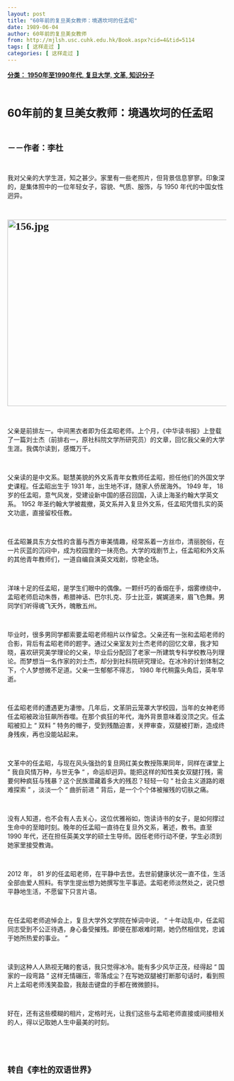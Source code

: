 ```yaml
---
layout: post
title: "60年前的复旦美女教师：境遇坎坷的任孟昭"
date: 1989-06-04
author: 60年前的复旦美女教师
from: http://mjlsh.usc.cuhk.edu.hk/Book.aspx?cid=4&tid=5114
tags: [ 这样走过 ]
categories: [ 这样走过 ]
---
```


<div style="margin: 15px 10px 10px 0px;">
 <div>
  <span id="ctl00_ContentPlaceHolder1_chapter1_SubjectLabel" style="font-weight:bold;text-decoration:underline;">
   分类： 1950年至1990年代, 复旦大学, 文革, 知识分子
  </span>
 </div>
 <p class="p1">
  <b>
   <font size="5">
    <span class="s1">
    </span>
    <br/>
   </font>
  </b>
 </p>
 <p class="p2">
  <b>
   <font size="5">
    <span class="s1" style="">
     60年前的复旦美女教师：境遇坎坷的任孟昭
    </span>
   </font>
  </b>
 </p>
 <p class="p1">
  <b>
   <font size="4">
    <span class="s1">
    </span>
    <br/>
   </font>
  </b>
 </p>
 <p class="p2">
  <span class="s1">
   <b>
    <font size="4">
     －－作者：李杜
    </font>
   </b>
  </span>
 </p>
 <p class="p1">
  <span class="s1">
  </span>
  <br/>
 </p>
 <p class="p2">
  <span class="s1">
   我对父亲的大学生涯，知之甚少。家里有一些老照片，但背景信息寥寥。印象深的，是集体照中的一位年轻女子，容貌、气质、服饰，与
  </span>
  <span class="s2">
   1950
  </span>
  <span class="s1">
   年代的中国女性迥异。
  </span>
 </p>
 <p class="p1">
  <span class="s1">
  </span>
  <br/>
 </p>
 <p class="p3">
  <b style='font-family: "PingFang SC";'>
   <font size="5">
    <span class="s2">
     <font size="5">
      <img alt="156.jpg" border="0" height="421" src="/medias/contents/5114/156.jpg" width="550"/>
     </font>
    </span>
   </font>
  </b>
 </p>
 <p class="p1">
  <span class="s1">
  </span>
  <br/>
 </p>
 <p class="p2">
  <span class="s1">
   父亲是前排左一。中间黑衣者即为任孟昭老师。上个月，《中华读书报》上登载了一篇刘士杰（前排右一，原社科院文学所研究员）的文章，回忆我父亲的大学生涯。我偶尔读到，感慨万千。
  </span>
 </p>
 <p class="p1">
  <span class="s1">
  </span>
  <br/>
 </p>
 <p class="p2">
  <span class="s1">
   父亲读的是中文系。聪慧美貌的外文系青年女教师任孟昭，担任他们的外国文学史课程。任孟昭出生于
  </span>
  <span class="s2">
   1931
  </span>
  <span class="s1">
   年，出生地不详，随家人侨居海外。
  </span>
  <span class="s2">
   1949
  </span>
  <span class="s1">
   年，
  </span>
  <span class="s2">
   18
  </span>
  <span class="s1">
   岁的任孟昭，意气风发，受建设新中国的感召回国，入读上海圣约翰大学英文系。
  </span>
  <span class="s2">
   1952
  </span>
  <span class="s1">
   年圣约翰大学被裁撤，英文系并入复旦外文系，任孟昭凭借扎实的英文功底，直接留校任教。
  </span>
 </p>
 <p class="p1">
  <span class="s1">
  </span>
  <br/>
 </p>
 <p class="p2">
  <span class="s1">
   任孟昭兼具东方女性的含蓄与西方审美情趣，经常系着一方丝巾，清丽脱俗，在一片灰蓝的沉闷中，成为校园里的一抹亮色。大学的戏剧节上，任孟昭和外文系的其他青年教师们，一道自编自演英文戏剧，惊艳全场。
  </span>
 </p>
 <p class="p1">
  <span class="s1">
  </span>
  <br/>
 </p>
 <p class="p2">
  <span class="s1">
   洋味十足的任孟昭，是学生们眼中的偶像。一颗纤巧的香烟在手，烟雾缭绕中，孟昭老师启动朱唇，希腊神话、巴尔扎克、莎士比亚，娓娓道来，眉飞色舞。男同学们听得魂飞天外，魄散五州。
  </span>
 </p>
 <p class="p1">
  <span class="s1">
  </span>
  <br/>
 </p>
 <p class="p2">
  <span class="s1">
   毕业时，很多男同学都索要孟昭老师相片以作留念。父亲还有一张和孟昭老师的合影，背后有孟昭老师的题字。通过父亲室友刘士杰老师的回忆文章，我才知晓，喜欢研究美学理论的父亲，毕业后分配回了老家一所建筑专科学校教马列理论。而梦想当一名作家的刘士杰，却分到社科院研究理论。在冰冷的计划体制之下，个人梦想微不足道。父亲一生郁郁不得志，
  </span>
  <span class="s2">
   1980
  </span>
  <span class="s1">
   年代稍露头角后，英年早逝。
  </span>
 </p>
 <p class="p1">
  <span class="s1">
  </span>
  <br/>
 </p>
 <p class="p2">
  <span class="s1">
   任孟昭老师的遭遇更为凄惨。几年后，文革阴云笼罩大学校园，当年的女神老师任孟昭被政治狂飙所吞噬。在那个疯狂的年代，海外背景意味着没顶之灾。任孟昭被扣上
  </span>
  <span class="s2">
   “
  </span>
  <span class="s1">
   双料
  </span>
  <span class="s2">
   ”
  </span>
  <span class="s1">
   特务的帽子，受到残酷迫害，关押审查，双腿被打断，造成终身残疾，再也没能站起来。
  </span>
 </p>
 <p class="p1">
  <span class="s1">
  </span>
  <br/>
 </p>
 <p class="p2">
  <span class="s1">
   文革中的任孟昭，与现在风头强劲的复旦网红美女教授陈果同年，同样在课堂上
  </span>
  <span class="s2">
   ”
  </span>
  <span class="s1">
   我自风情万种，与世无争
  </span>
  <span class="s2">
   “
  </span>
  <span class="s1">
   ，命运却迥异。能把这样的知性美女双腿打残，需要何种疯狂与残暴？这个民族潜藏着多大的残忍？轻轻一句
  </span>
  <span class="s2">
   “
  </span>
  <span class="s1">
   社会主义道路的艰难探索
  </span>
  <span class="s2">
   ”
  </span>
  <span class="s1">
   ，淡淡一个
  </span>
  <span class="s2">
   “
  </span>
  <span class="s1">
   曲折前进
  </span>
  <span class="s2">
   ”
  </span>
  <span class="s1">
   背后，是一个个个体被摧残的切肤之痛。
  </span>
 </p>
 <p class="p1">
  <span class="s1">
  </span>
  <br/>
 </p>
 <p class="p2">
  <span class="s1">
   没有人知道，也不会有人去关心，这位优雅裕如，饱读诗书的女子，是如何撑过生命中的至暗时刻。晚年的任孟昭一直待在复旦外文系，著述，教书。直至
  </span>
  <span class="s2">
   1990
  </span>
  <span class="s1">
   年代，还在担任英美文学的硕士生导师。因任老师行动不便，学生必须到她家里接受教诲。
  </span>
 </p>
 <p class="p1">
  <span class="s1">
  </span>
  <br/>
 </p>
 <p class="p2">
  <span class="s2">
   2012
  </span>
  <span class="s1">
   年，
  </span>
  <span class="s2">
   81
  </span>
  <span class="s1">
   岁的任孟昭老师，在平静中去世。去世前健康状况一直不佳，生活全部由爱人照料。有学生提出想为她撰写生平事迹。孟昭老师淡然处之，说只想平静地生活，不愿留下只言片语。
  </span>
 </p>
 <p class="p1">
  <span class="s1">
  </span>
  <br/>
 </p>
 <p class="p2">
  <span class="s1">
   在任孟昭老师追悼会上，复旦大学外文学院在悼词中说，
  </span>
  <span class="s2">
   “
  </span>
  <span class="s1">
   十年动乱中，任孟昭同志受到不公正待遇，身心备受摧残。即便在那艰难时期，她仍然相信党，忠诚于她所热爱的事业。
  </span>
  <span class="s2">
   ”
  </span>
 </p>
 <p class="p1">
  <span class="s1">
  </span>
  <br/>
 </p>
 <p class="p2">
  <span class="s1">
   读到这种人人熟视无睹的套话，我只觉得冰冷。能有多少风华正茂，经得起
  </span>
  <span class="s2">
   “
  </span>
  <span class="s1">
   国家的一段弯路
  </span>
  <span class="s2">
   ”
  </span>
  <span class="s1">
   这样无情碾压，零落成尘？在写她双腿被打断那句话时，看到照片上孟昭老师浅笑盈盈，我敲击键盘的手都在微微颤抖。
  </span>
 </p>
 <p class="p1">
  <span class="s1">
  </span>
  <br/>
 </p>
 <p class="p2">
  <span class="s1">
   好在，还有这些模糊的相片，定格时光，让我们这些与孟昭老师直接或间接相关的人，得以记取她人生中最美的时刻。
  </span>
 </p>
 <p class="p1">
  <b>
   <font size="4">
    <span class="s1">
    </span>
    <br/>
   </font>
  </b>
 </p>
 <p class="p1">
  <b>
   <font size="4">
    <span class="s1">
    </span>
    <br/>
   </font>
  </b>
 </p>
 <p class="p2">
  <span class="s1">
   <b>
    <font size="4">
     转自《李杜的双语世界》
    </font>
   </b>
  </span>
 </p>
</div>


